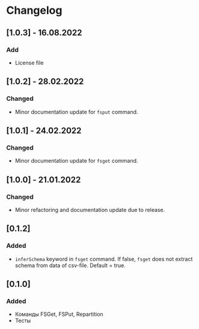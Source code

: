 # Changelog

## [1.0.3] - 16.08.2022
### Add
- License file

## [1.0.2] - 28.02.2022
### Changed
- Minor documentation update for `fsput` command.

## [1.0.1] - 24.02.2022
### Changed
- Minor documentation update for `fsget` command.

## [1.0.0] - 21.01.2022
### Changed
- Minor refactoring and documentation update due to release.

## [0.1.2]
### Added
- `inferSchema` keyword in `fsget` command. If false, `fsget` does not extract schema from data of csv-file. Default 
  = true.  

## [0.1.0]
### Added
- Команды FSGet, FSPut, Repartition
- Тесты